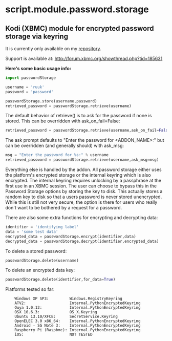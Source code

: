 script.module.password.storage
==============================

Kodi (XBMC) module for encrypted password storage via keyring
--------------------------------------
It is currently only available on my [repository](http://ruuks-repo.googlecode.com/files/ruuk.addon.repository-1.0.0.zip).

Support is available at: http://forum.xbmc.org/showthread.php?tid=185631

**Here's some basic usage info:**

```python
import passwordStorage

username = 'ruuk'
password = 'password'

passwordStorage.store(username,password)
retrieved_password = passwordStorage.retrieve(username)
```

The default behavior of retrieve() is to ask for the password if none is stored. This can be overridden with ask_on_fail=False:

```python
retrieved_password = passwordStorage.retrieve(username,ask_on_fail=False)
```

The ask prompt defaults to "Enter the password for <ADDON_NAME>:" but can be overridden (and generally should) with ask_msg:

```python
msg = "Enter the password for %s:" % username
retrieved_password = passwordStorage.retrieve(username,ask_msg=msg)
```

Everything else is handled by the addon. All password storage either uses the platform's encrypted storage or the internal keyring which is also encrypted.
The internal keyring requires unlocking by a passphrase at the first use in an XBMC session. The user can choose to bypass this in the Password Storage options by storing the key to disk. This actually stores a random key to disk so that a users password is never stored unencrypted. While this is still not very secure, the option is there for users who really don't want to be bothered by a request for a password.

There are also some extra functions for encrypting and decrypting data:

```python
identifier = 'identifying label'
data = 'some test data'
encrypted_data = passwordStorage.encrypt(identifier,data)
decrypted_data = passwordStorage.decrypt(identifier,encrypted_data)
```

To delete a stored password:

```python
passwordStorage.delete(username)
```

To delete an encrypted data key:

```python
passwordStorage.delete(identifier,for_data=True)
```


Platforms tested so far:

```
	Windows XP SP3:         Windows.RegistryKeyring
	ATV2:                   Internal.PythonEncryptedKeyring
	Ouya 1.0.12:            Internal.PythonEncryptedKeyring
	OSX 10.6.3:             OS_X.Keyring
	Ubuntu 13.10/XFCE:      SecretService.Keyring
	OpenELEC 3.0 x86_64:    Internal.PythonEncryptedKeyring
	Android - SG Note 3:    Internal.PythonEncryptedKeyring
	Raspberry Pi (Raspbmc): Internal.PythonEncryptedKeyring
	iOS:                    NOT TESTED
```
